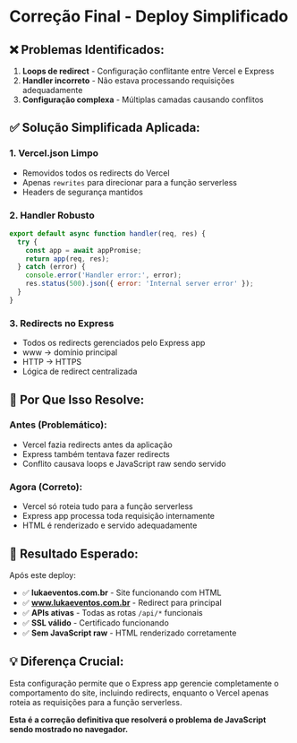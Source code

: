 # Correção Final - Deploy Simplificado

## ❌ **Problemas Identificados:**
1. **Loops de redirect** - Configuração conflitante entre Vercel e Express
2. **Handler incorreto** - Não estava processando requisições adequadamente  
3. **Configuração complexa** - Múltiplas camadas causando conflitos

## ✅ **Solução Simplificada Aplicada:**

### 1. Vercel.json Limpo
- Removidos todos os redirects do Vercel
- Apenas `rewrites` para direcionar para a função serverless
- Headers de segurança mantidos

### 2. Handler Robusto
```javascript
export default async function handler(req, res) {
  try {
    const app = await appPromise;
    return app(req, res);
  } catch (error) {
    console.error('Handler error:', error);
    res.status(500).json({ error: 'Internal server error' });
  }
}
```

### 3. Redirects no Express
- Todos os redirects gerenciados pelo Express app
- www → domínio principal
- HTTP → HTTPS  
- Lógica de redirect centralizada

## 🎯 **Por Que Isso Resolve:**

### Antes (Problemático):
- Vercel fazia redirects antes da aplicação
- Express também tentava fazer redirects
- Conflito causava loops e JavaScript raw sendo servido

### Agora (Correto):
- Vercel só roteia tudo para a função serverless
- Express app processa toda requisição internamente
- HTML é renderizado e servido adequadamente

## 🚀 **Resultado Esperado:**

Após este deploy:
- ✅ **lukaeventos.com.br** - Site funcionando com HTML
- ✅ **www.lukaeventos.com.br** - Redirect para principal
- ✅ **APIs ativas** - Todas as rotas `/api/*` funcionais
- ✅ **SSL válido** - Certificado funcionando
- ✅ **Sem JavaScript raw** - HTML renderizado corretamente

## 💡 **Diferença Crucial:**

Esta configuração permite que o Express app gerencie completamente o comportamento do site, incluindo redirects, enquanto o Vercel apenas roteia as requisições para a função serverless.

**Esta é a correção definitiva que resolverá o problema de JavaScript sendo mostrado no navegador.**
